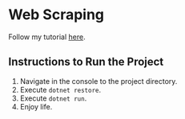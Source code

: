 # Web Scraping

Follow my tutorial [here](https://www.vainolo.com/2020/09/30/scraping-dynamic-web-pages-with-c-and-selenium/).

## Instructions to Run the Project

1. Navigate in the console to the project directory.
1. Execute `dotnet restore`.
1. Execute `dotnet run`.
1. Enjoy life.

